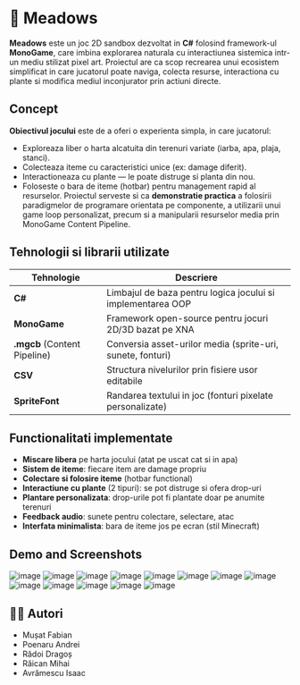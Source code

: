 # 🌾 Meadows

**Meadows** este un joc 2D sandbox dezvoltat in **C#** folosind framework-ul **MonoGame**, care imbina explorarea naturala cu interactiunea sistemica intr-un mediu stilizat pixel art. Proiectul are ca scop recrearea unui ecosistem simplificat in care jucatorul poate naviga, colecta resurse, interactiona cu plante si modifica mediul inconjurator prin actiuni directe.

## Concept

**Obiectivul jocului** este de a oferi o experienta simpla, in care jucatorul:
- Exploreaza liber o harta alcatuita din terenuri variate (iarba, apa, plaja, stanci).
- Colecteaza iteme cu caracteristici unice (ex: damage diferit).
- Interactioneaza cu plante — le poate distruge si planta din nou.
- Foloseste o bara de iteme (hotbar) pentru management rapid al resurselor.
Proiectul serveste si ca **demonstratie practica** a folosirii paradigmelor de programare orientata pe componente, a utilizarii unui game loop personalizat, precum si a manipularii resurselor media prin MonoGame Content Pipeline.

## Tehnologii si librarii utilizate

| Tehnologie                   | Descriere                                                   |
| ---------------------------- | ----------------------------------------------------------- |
| **C#**                       | Limbajul de baza pentru logica jocului si implementarea OOP |
| **MonoGame**                 | Framework open-source pentru jocuri 2D/3D bazat pe XNA      |
| **.mgcb** (Content Pipeline) | Conversia asset-urilor media (sprite-uri, sunete, fonturi)  |
| **CSV**                      | Structura nivelurilor prin fisiere usor editabile           |
| **SpriteFont**               | Randarea textului in joc (fonturi pixelate personalizate)   |

## Functionalitati implementate

- **Miscare libera** pe harta jocului (atat pe uscat cat si in apa)
- **Sistem de iteme**: fiecare item are damage propriu
- **Colectare si folosire iteme** (hotbar functional)
- **Interactiune cu plante** (2 tipuri): se pot distruge si ofera drop-uri
- **Plantare personalizata**: drop-urile pot fi plantate doar pe anumite terenuri
- **Feedback audio**: sunete pentru colectare, selectare, atac
- **Interfata minimalista**: bara de iteme jos pe ecran (stil Minecraft)

## Demo and Screenshots
![image](https://github.com/user-attachments/assets/89f2e7e3-1e6b-4191-9d6a-417ec0c372ae)
![image](https://github.com/user-attachments/assets/4bd58e7e-bd26-4871-851f-dff1cbdee2f8)
![image](https://github.com/user-attachments/assets/16eee412-0ea6-492f-a17c-b2fe314c022b)
![image](https://github.com/user-attachments/assets/55b89b0f-b551-451a-9104-e8e9764882c1)
![image](https://github.com/user-attachments/assets/02e31017-6abc-4afb-b107-91534923b866)
![image](https://github.com/user-attachments/assets/a279e95c-33d5-4534-a808-22c64470e549)
![image](https://github.com/user-attachments/assets/48c7aa48-8fdd-4dc8-bab4-2c7c1f4e3cf6)
![image](https://github.com/user-attachments/assets/18b0364f-b96d-4602-b517-02aee48e2cfb)
![image](https://github.com/user-attachments/assets/746f4ad8-f605-46fa-91b1-2dcc389c6b02)
![image](https://github.com/user-attachments/assets/b8e6dc7f-7861-435d-8f04-6557b5fdc932)
![image](https://github.com/user-attachments/assets/9c74131a-f682-4755-9604-ec85cb8b4205)
![image](https://github.com/user-attachments/assets/eb98e94b-2c42-4123-9928-2cda9b1fba8e)
![image](https://github.com/user-attachments/assets/158011d7-e49c-47ff-bfac-930d06ff036c)


## 👨‍💻 Autori
- Mușat Fabian
- Poenaru Andrei
- Rădoi Dragoș
- Răican Mihai
- Avrămescu Isaac
